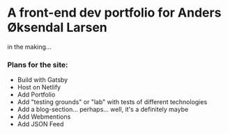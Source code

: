 # A front-end dev portfolio for Anders Øksendal Larsen

in the making...

### Plans for the site:

- Build with Gatsby
- Host on Netlify
- Add Portfolio
- Add "testing grounds" or "lab" with tests of different technologies
- Add a blog-section... perhaps... well, it's a definitely maybe
- Add Webmentions
- Add JSON Feed
